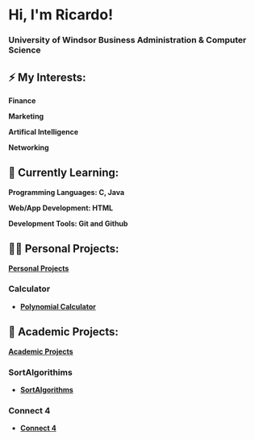 <h1>Hi, I'm Ricardo! </h1> 
<h3> University of Windsor Business Administration & Computer Science </h3> 

<h2>⚡ My Interests:</h2>

  <b> Finance </b>

  <b> Marketing </b>

  <b> Artifical Intelligence </b>
  
  <b> Networking </b>


<h2>🌱 Currently Learning:</h2>

  <b> Programming Languages: C, Java </b>

  <b> Web/App Development: HTML </b>
  
  <b> Development Tools: Git and Github


<h2>👨‍💻 Personal Projects:</h2>

  **[Personal Projects](https://github.com/RicardoR23/Personal-Projects)**
  
  <h3> Calculator</h3>
  
  - [Polynomial Calculator](https://github.com/RicardoR23/Personal-Projects/Polynomial-Calculator)
  
<h2> 🏫 Academic Projects: </h2>

**[Academic Projects](https://github.com/RicardoR23/Academic-Projects)**

  <h3> SortAlgorithims </h3>
  
  - [SortAlgorithms](https://github.com/RicardoR23/School/SortAlgorithms)
  
  <h3> Connect 4 </h3>
  
  - [Connect 4](https://github.com/RicardoR23/School/Connect-4)
